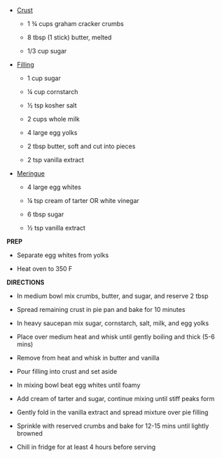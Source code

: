 -   <u>Crust</u>

    -   1 ¾ cups graham cracker crumbs

    -   8 tbsp (1 stick) butter, melted

    -   1/3 cup sugar

-   <u>Filling</u>

    -   1 cup sugar

    -   ¼ cup cornstarch

    -   ½ tsp kosher salt

    -   2 cups whole milk

    -   4 large egg yolks

    -   2 tbsp butter, soft and cut into pieces

    -   2 tsp vanilla extract

-   <u>Meringue</u>

    -   4 large egg whites

    -   ¼ tsp cream of tarter OR white vinegar

    -   6 tbsp sugar

    -   ½ tsp vanilla extract

**PREP**

-   Separate egg whites from yolks

-   Heat oven to 350 F

**DIRECTIONS**

-   In medium bowl mix crumbs, butter, and sugar, and reserve 2 tbsp

-   Spread remaining crust in pie pan and bake for 10 minutes

-   In heavy saucepan mix sugar, cornstarch, salt, milk, and egg yolks

-   Place over medium heat and whisk until gently boiling and thick (5-6
    mins)

-   Remove from heat and whisk in butter and vanilla

-   Pour filling into crust and set aside

-   In mixing bowl beat egg whites until foamy

-   Add cream of tarter and sugar, continue mixing until stiff peaks
    form

-   Gently fold in the vanilla extract and spread mixture over pie
    filling

-   Sprinkle with reserved crumbs and bake for 12-15 mins until lightly
    browned

-   Chill in fridge for at least 4 hours before serving
